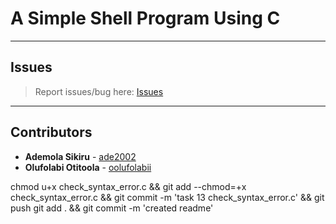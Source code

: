 # A Simple Shell Program Using C

---

## Issues

> Report issues/bug here: [Issues](https://github.com/oolufolabii/simple_shell/issues)

---

## Contributors

+ **Ademola Sikiru** - [ade2002](https://github.com/Ade2002/)
+ **Olufolabi Otitoola** - [oolufolabii](github.com/oolufolabii/)


chmod u+x check_syntax_error.c && git add --chmod=+x check_syntax_error.c && git commit -m 'task 13 check_syntax_error.c' && git push
git add . && git commit -m 'created readme'
